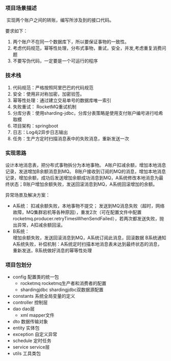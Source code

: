 ### 项目场景描述
​      实现两个账户之间的转账，编写所涉及到的接口代码。

要求如下：

1. 两个账户不在同一个数据库下，所以要保证事物的一致性。
2. 考虑代码规范，幂等性处理，分布式事物，重试，安全，并发,考虑重复消费问题
3. 不要写伪代码，一定要是一个可运行的程序

### 技术栈
1. 代码规范：严格按照阿里巴巴的代码规范
2. 安全：使用非对称加密，加密验签。
3. 幂等性处理：通过建立交易单号的数据库唯一索引
4. 失败重试： RocketMQ重试机制
5. 分库分表：使用sharding-jdbc，分库分表策略是使用支付账户编号进行哈希取模
6. 项目架构：springboot
7. 日志：Log4j2异步日志输出
8. 任务：生产方定时扫描消息表中的失败消息，重新发送一次

### 实现思路
 设计本地消息表，把分布式事物拆分为本地事物。
 A账户扣减余额，增加本地消息记录，发送增加B余额消息到MQ。
 B账户接收到订阅的MQ的消息，增加本地消息记录，增加余额，成功后发送增加余额成功消息到MQ，A系统修改本地消息为最终状态；B账户增加余额失败，发送回滚消息到MQ，A系统回滚增加的余额。
 
 异常场景及解决方案：
   - A系统：
      扣减余额失败，本地事物不提交；
      发送到MQ消息失败（超时，网络故障，MQ集群宕机等各种原因），重发2次（可在配置文件中配置rocketmq.producer.retryTimesWhenSendFailed），若两次都发送失败，抛出异常，A扣减余额回滚。
   - B系统：   
      增加余额失败，发送回滚消息到MQ，A系统订阅此消息，回滚数据
      B系统通知A系统失败，补偿机制：A系统定时扫描本地消息表未达到最终状态的消息，重新发送，B系统做好消息的幂等性处理
### 项目包划分
  - config 配置类的统一包
    - rocketmq  rocketmq生产者和消费者的配置
    - shardingjdbc  shardingjdbc双数据源配置
  - constants 系统全局变量的定义
  - controller 控制层
  - dao  dao层
    - xml  mapper文件
  - dto 数据传输对象
  - entity 实体包
  - exception  自定义异常
  - schedule  定时任务
  - service service层
  - utils  工具类包